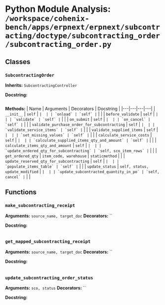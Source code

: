 # Python Module Analysis: `/workspace/cohenix-bench/apps/erpnext/erpnext/subcontracting/doctype/subcontracting_order/subcontracting_order.py`

## Classes

### `SubcontractingOrder`
**Inherits:** `SubcontractingController`


**Docstring:**
```

```

**Methods:**
| Name | Arguments | Decorators | Docstring |
|---|---|---|---|
| `__init__` | `self` | `` |  |
| `onload` | `self` | `` |  |
| `before_validate` | `self` | `` |  |
| `validate` | `self` | `` |  |
| `on_submit` | `self` | `` |  |
| `on_cancel` | `self` | `` |  |
| `validate_purchase_order_for_subcontracting` | `self` | `` |  |
| `validate_service_items` | `self` | `` |  |
| `validate_supplied_items` | `self` | `` |  |
| `set_missing_values` | `self` | `` |  |
| `calculate_service_costs` | `self` | `` |  |
| `calculate_supplied_items_qty_and_amount` | `self` | `` |  |
| `calculate_items_qty_and_amount` | `self` | `` |  |
| `update_ordered_qty_for_subcontracting` | `self, sco_item_rows` | `` |  |
| `get_ordered_qty` | `item_code, warehouse` | `staticmethod` |  |
| `update_reserved_qty_for_subcontracting` | `self` | `` |  |
| `populate_items_table` | `self` | `` |  |
| `update_status` | `self, status, update_modified` | `` |  |
| `update_subcontracted_quantity_in_po` | `self, cancel` | `` |  |





## Functions

### `make_subcontracting_receipt`
**Arguments:** `source_name, target_doc`
**Decorators:** ``

**Docstring:**
```

```
### `get_mapped_subcontracting_receipt`
**Arguments:** `source_name, target_doc`
**Decorators:** ``

**Docstring:**
```

```
### `update_subcontracting_order_status`
**Arguments:** `sco, status`
**Decorators:** ``

**Docstring:**
```

```

